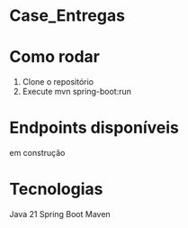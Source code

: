 # Case_Entregas

# Como rodar

1. Clone o repositório
2. Execute mvn spring-boot:run

# Endpoints disponíveis

em construção

# Tecnologias

Java 21
Spring Boot
Maven